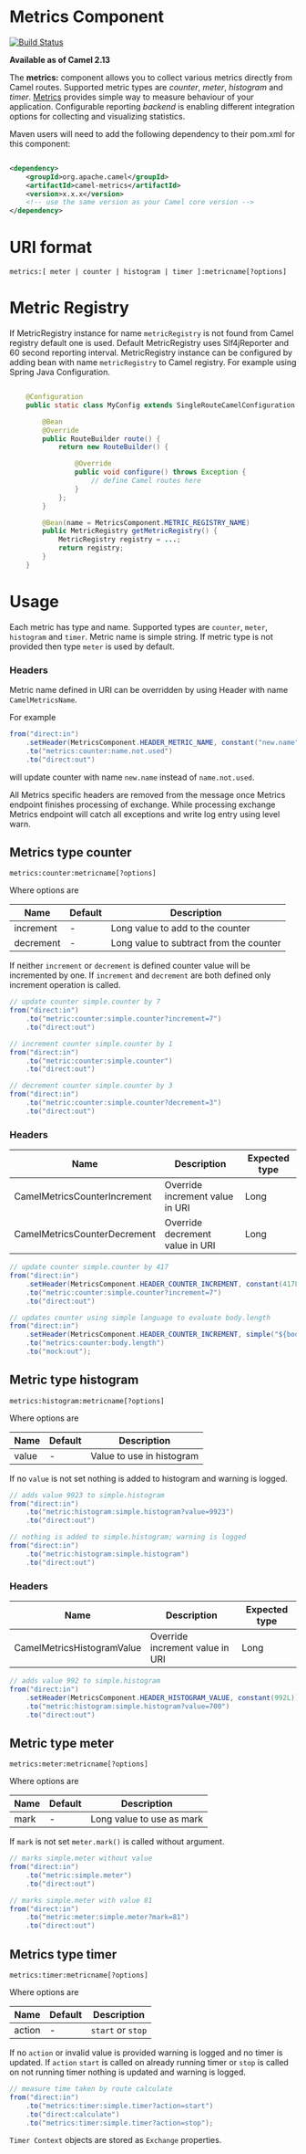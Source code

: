 # Metrics Component

[![Build Status](https://travis-ci.org/laurikimmel/camel-metrics.svg?branch=master)](https://travis-ci.org/laurikimmel/camel-metrics)

**Available as of Camel 2.13**

The **metrics:** component allows you to collect various metrics directly from Camel routes. Supported metric types are _counter_, _meter_, _histogram_ and _timer_. [Metrics](http://metrics.codahale.com) provides simple way to measure behaviour of your application. Configurable reporting _backend_ is enabling different integration options for collecting and visualizing statistics. 

Maven users will need to add the following dependency to their pom.xml for this component:

```xml

<dependency>
    <groupId>org.apache.camel</groupId>
    <artifactId>camel-metrics</artifactId>
    <version>x.x.x</version>
    <!-- use the same version as your Camel core version -->
</dependency>
```

# URI format

```
metrics:[ meter | counter | histogram | timer ]:metricname[?options]
```

# Metric Registry

If MetricRegistry instance for name ```metricRegistry``` is not found from Camel registry default one is used. Default MetricRegistry uses Slf4jReporter and 60 second reporting interval.
MetricRegistry instance can be configured by adding bean with name ```metricRegistry``` to Camel registry. For example using Spring Java Configuration.

```java

    @Configuration
    public static class MyConfig extends SingleRouteCamelConfiguration {

        @Bean
        @Override
        public RouteBuilder route() {
            return new RouteBuilder() {

                @Override
                public void configure() throws Exception {
                    // define Camel routes here
                }
            };
        }

        @Bean(name = MetricsComponent.METRIC_REGISTRY_NAME)
        public MetricRegistry getMetricRegistry() {
            MetricRegistry registry = ...;
            return registry;
        }
    }

```

# Usage

Each metric has type and name. Supported types are ```counter```, ```meter```, ```histogram``` and ```timer```. Metric name is simple string. If metric type is not provided then type ```meter``` is used by default.

### Headers

Metric name defined in URI can be overridden by using Header with name ```CamelMetricsName```.

For example

```java
from("direct:in")
    .setHeader(MetricsComponent.HEADER_METRIC_NAME, constant("new.name"))
    .to("metrics:counter:name.not.used")
    .to("direct:out")
```

will update counter with name ```new.name``` instead of ```name.not.used```.

All Metrics specific headers are removed from the message once Metrics endpoint finishes processing of exchange.
While processing exchange Metrics endpoint will catch all exceptions and write log entry using level warn.


## Metrics type counter

```
metrics:counter:metricname[?options]
```

Where options are

| Name      | Default | Description                             |
|-----------|---------|-----------------------------------------|
| increment | -       | Long value to add to the counter        |
| decrement | -       | Long value to subtract from the counter |

If neither ```increment``` or ```decrement``` is defined counter value will be incremented by one. If ```increment``` and ```decrement``` are both defined only increment operation is called.

```java
// update counter simple.counter by 7
from("direct:in")
    .to("metric:counter:simple.counter?increment=7")
    .to("direct:out")
```

```java
// increment counter simple.counter by 1
from("direct:in")
    .to("metric:counter:simple.counter")
    .to("direct:out")
```

```java
// decrement counter simple.counter by 3
from("direct:in")
    .to("metric:counter:simple.counter?decrement=3")
    .to("direct:out")
```

### Headers

| Name                         | Description                     | Expected type |
|------------------------------|---------------------------------|---------------|
| CamelMetricsCounterIncrement | Override increment value in URI | Long          |
| CamelMetricsCounterDecrement | Override decrement value in URI | Long          |

```java
// update counter simple.counter by 417
from("direct:in")
    .setHeader(MetricsComponent.HEADER_COUNTER_INCREMENT, constant(417L))
    .to("metric:counter:simple.counter?increment=7")
    .to("direct:out")
```

```java
// updates counter using simple language to evaluate body.length
from("direct:in")
    .setHeader(MetricsComponent.HEADER_COUNTER_INCREMENT, simple("${body.length}"))
    .to("metrics:counter:body.length")
    .to("mock:out");
```


## Metric type histogram

```
metrics:histogram:metricname[?options]
```

Where options are

| Name  | Default | Description               |
|-------|---------|---------------------------|
| value | -       | Value to use in histogram |

If no ```value``` is not set nothing is added to histogram and warning is logged.

```java
// adds value 9923 to simple.histogram
from("direct:in")
    .to("metric:histogram:simple.histogram?value=9923")
    .to("direct:out")
```

```java
// nothing is added to simple.histogram; warning is logged
from("direct:in")
    .to("metric:histogram:simple.histogram")
    .to("direct:out")
```

### Headers

| Name                       | Description                     | Expected type |
|----------------------------|---------------------------------|---------------|
| CamelMetricsHistogramValue | Override increment value in URI | Long          |

```java
// adds value 992 to simple.histogram
from("direct:in")
    .setHeader(MetricsComponent.HEADER_HISTOGRAM_VALUE, constant(992L))
    .to("metric:histogram:simple.histogram?value=700")
    .to("direct:out")
```


## Metric type meter

```
metrics:meter:metricname[?options]
```

Where options are

| Name | Default | Description               |
|------|---------|---------------------------|
| mark | -       | Long value to use as mark |

If ```mark``` is not set ```meter.mark()``` is called without argument.

```java
// marks simple.meter without value
from("direct:in")
    .to("metric:simple.meter")
    .to("direct:out")
```

```java
// marks simple.meter with value 81
from("direct:in")
    .to("metric:meter:simple.meter?mark=81")
    .to("direct:out")
```


## Metrics type timer

```
metrics:timer:metricname[?options]
```

Where options are

| Name   | Default | Description               |
|--------|---------|---------------------------|
| action | -       | ```start``` or ```stop``` |

If no ```action``` or invalid value is provided warning is logged and no timer is updated. If ```action``` ```start``` is called on already running timer or ```stop``` is called on not running timer nothing is updated and warning is logged.

```java
// measure time taken by route calculate
from("direct:in")
    .to("metrics:timer:simple.timer?action=start")
    .to("direct:calculate")
    .to("metrics:timer:simple.timer?action=stop");
```

`Timer Context` objects are stored as `Exchange` properties.

